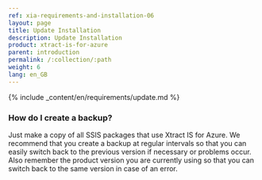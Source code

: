 ```yaml
---
ref: xia-requirements-and-installation-06
layout: page
title: Update Installation
description: Update Installation
product: xtract-is-for-azure
parent: introduction
permalink: /:collection/:path
weight: 6
lang: en_GB
---
```


{% include _content/en/requirements/update.md %}

### How do I create a backup?
Just make a copy of all SSIS packages that use Xtract IS for Azure.
We recommend that you create a backup at regular intervals so that you can easily switch back to the previous version if necessary or problems occur.
Also remember the product version you are currently using so that you can switch back to the same version in case of an error.